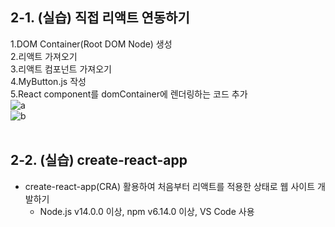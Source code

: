 ## 2-1. (실습) 직접 리액트 연동하기    
1.DOM Container(Root DOM Node) 생성   
2.리액트 가져오기   
3.리액트 컴포넌트 가져오기   
4.MyButton.js 작성   
5.React component를 domContainer에 렌더링하는 코드 추가   
![a](https://user-images.githubusercontent.com/114986832/214494450-87644977-e9c8-4c8f-beb8-7147542b7f77.PNG)   
![b](https://user-images.githubusercontent.com/114986832/214494453-94ffb9de-810f-415a-a761-4f28125fc9e5.PNG)
<br><br>

## 2-2. (실습) create-react-app   
- create-react-app(CRA) 활용하여 처음부터 리액트를 적용한 상태로 웹 사이트 개발하기
  * Node.js v14.0.0 이상, npm v6.14.0 이상, VS Code 사용